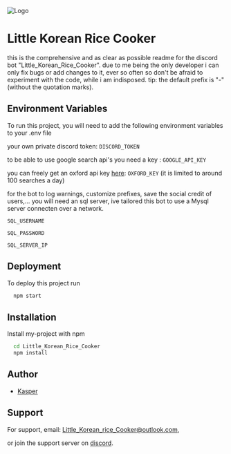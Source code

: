 
![Logo](https://imgur.com/A2SSxSE.png)


# Little Korean Rice Cooker

this is the comprehensive and as clear as possible readme for the discord bot "Little_Korean_Rice_Cooker".
due to me being the only developer i can only fix bugs or add changes to it, ever so often so don't be  afraid to experiment with the code, while i am indisposed.
tip: the default prefix is "-" (without the quotation marks).


## Environment Variables

To run this project, you will need to add the following environment variables to your .env file

your own private discord token:
`DISCORD_TOKEN`

to be able to use google search api's you need a key :
`GOOGLE_API_KEY`

you can freely get an oxford api key [here](https://developer.oxforddictionaries.com/):
`OXFORD_KEY`
(it is limited to around 100 searches a day)


for the bot to log warnings, customize prefixes, save the social credit of users,...
you will need an sql server, ive tailored this bot to use a Mysql server connecten over a network.

`SQL_USERNAME`

`SQL_PASSWORD`

`SQL_SERVER_IP`


## Deployment

To deploy this project run

```bash
  npm start
```


## Installation

Install my-project with npm

```bash
  cd Little_Korean_Rice_Cooker
  npm install
```
    
## Author

- [Kasper](https://github.com/KasperBosteels)


## Support

For support, 
email: Little_Korean_rice_Cooker@outlook.com,

or join the support server on [discord](https://discord.gg/aKZ5a4Vyau).
